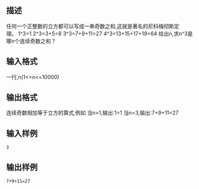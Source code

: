 ## 描述

任何一个正整数的立方都可以写成一串奇数之和,这就是著名的尼科梅彻斯定理。 1^3=1 2^3=3+5=8 3^3=7+9+11=27 4^3=13+15+17+19=64 给出n,求n^3是哪n个连续奇数之和？ 

## 输入格式

一行,n(1<=n<=10000) 

## 输出格式

连续奇数相加等于立方的算式,例如 当n=1,输出:1=1 当n=3,输出:7+9+11=27 

## 输入样例

```plaintext
3
```

## 输出样例

```plaintext
7+9+11=27 
```



 



 

